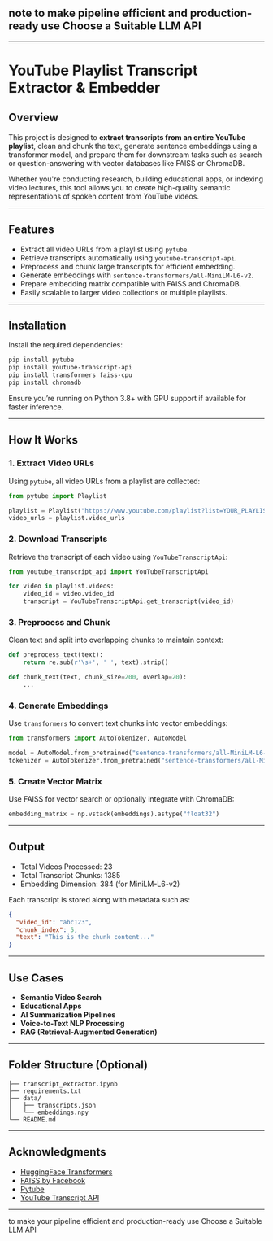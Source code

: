 ## note to make pipeline efficient and production-ready use Choose a Suitable LLM API

---

# YouTube Playlist Transcript Extractor & Embedder

## Overview

This project is designed to **extract transcripts from an entire YouTube playlist**, clean and chunk the text, generate sentence embeddings using a transformer model, and prepare them for downstream tasks such as search or question-answering with vector databases like FAISS or ChromaDB.

Whether you're conducting research, building educational apps, or indexing video lectures, this tool allows you to create high-quality semantic representations of spoken content from YouTube videos.

---

##  Features

- Extract all video URLs from a playlist using `pytube`.
- Retrieve transcripts automatically using `youtube-transcript-api`.
- Preprocess and chunk large transcripts for efficient embedding.
- Generate embeddings with `sentence-transformers/all-MiniLM-L6-v2`.
- Prepare embedding matrix compatible with FAISS and ChromaDB.
- Easily scalable to larger video collections or multiple playlists.

---

## Installation

Install the required dependencies:

```bash
pip install pytube
pip install youtube-transcript-api
pip install transformers faiss-cpu
pip install chromadb
```

Ensure you’re running on Python 3.8+ with GPU support if available for faster inference.

---

##  How It Works

### 1. Extract Video URLs

Using `pytube`, all video URLs from a playlist are collected:

```python
from pytube import Playlist

playlist = Playlist("https://www.youtube.com/playlist?list=YOUR_PLAYLIST_ID")
video_urls = playlist.video_urls
```

### 2. Download Transcripts

Retrieve the transcript of each video using `YouTubeTranscriptApi`:

```python
from youtube_transcript_api import YouTubeTranscriptApi

for video in playlist.videos:
    video_id = video.video_id
    transcript = YouTubeTranscriptApi.get_transcript(video_id)
```

### 3. Preprocess and Chunk

Clean text and split into overlapping chunks to maintain context:

```python
def preprocess_text(text):
    return re.sub(r'\s+', ' ', text).strip()

def chunk_text(text, chunk_size=200, overlap=20):
    ...
```

### 4. Generate Embeddings

Use `transformers` to convert text chunks into vector embeddings:

```python
from transformers import AutoTokenizer, AutoModel

model = AutoModel.from_pretrained("sentence-transformers/all-MiniLM-L6-v2")
tokenizer = AutoTokenizer.from_pretrained("sentence-transformers/all-MiniLM-L6-v2")
```

### 5. Create Vector Matrix

Use FAISS for vector search or optionally integrate with ChromaDB:

```python
embedding_matrix = np.vstack(embeddings).astype("float32")
```

---

## Output

- Total Videos Processed: 23
- Total Transcript Chunks:  1385
- Embedding Dimension:  384 (for MiniLM-L6-v2)

Each transcript is stored along with metadata such as:
```json
{
  "video_id": "abc123",
  "chunk_index": 5,
  "text": "This is the chunk content..."
}
```

---

## Use Cases

- **Semantic Video Search**
- **Educational Apps**
- **AI Summarization Pipelines**
- **Voice-to-Text NLP Processing**
- **RAG (Retrieval-Augmented Generation)**

---

##  Folder Structure (Optional)

```
├── transcript_extractor.ipynb
├── requirements.txt
├── data/
│   ├── transcripts.json
│   └── embeddings.npy
└── README.md
```

---

##  Acknowledgments

- [HuggingFace Transformers](https://huggingface.co/transformers/)
- [FAISS by Facebook](https://github.com/facebookresearch/faiss)
- [Pytube](https://github.com/pytube/pytube)
- [YouTube Transcript API](https://github.com/jdepoix/youtube-transcript-api)

---

 to make your pipeline efficient and production-ready use Choose a Suitable LLM API
